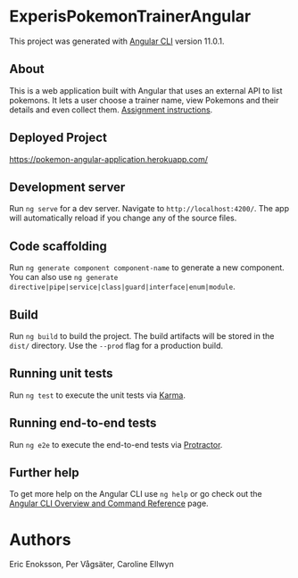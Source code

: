# ExperisPokemonTrainerAngular

This project was generated with [Angular CLI](https://github.com/angular/angular-cli) version 11.0.1.

## About

This is a web application built with Angular that uses an external API to list pokemons. It lets a user choose a trainer name, view Pokemons and their details and even collect them. [Assignment instructions](instructions.pdf).

## Deployed Project

https://pokemon-angular-application.herokuapp.com/

## Development server

Run `ng serve` for a dev server. Navigate to `http://localhost:4200/`. The app will automatically reload if you change any of the source files.

## Code scaffolding

Run `ng generate component component-name` to generate a new component. You can also use `ng generate directive|pipe|service|class|guard|interface|enum|module`.

## Build

Run `ng build` to build the project. The build artifacts will be stored in the `dist/` directory. Use the `--prod` flag for a production build.

## Running unit tests

Run `ng test` to execute the unit tests via [Karma](https://karma-runner.github.io).

## Running end-to-end tests

Run `ng e2e` to execute the end-to-end tests via [Protractor](http://www.protractortest.org/).

## Further help

To get more help on the Angular CLI use `ng help` or go check out the [Angular CLI Overview and Command Reference](https://angular.io/cli) page.

# Authors
Eric Enoksson, Per Vågsäter, Caroline Ellwyn 
